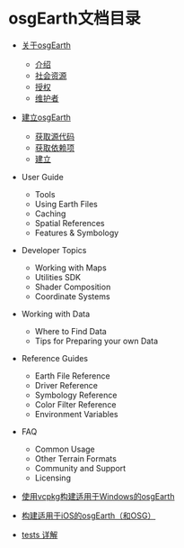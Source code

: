 
# osgEarth文档目录

  * [关于osgEarth](./about.md)
    * [介绍](./about.md#介绍)
    * [社会资源](./about.md#社会资源)
    * [授权](./about.md#授权)
    * [维护者](./about.md#维护者)
  * [建立osgEarth](./building.md)
    * [获取源代码](./building.md#获取源代码)
    * [获取依赖项](./building.md#获取依赖项)
    * [建立](./building.md#建立)
  * User Guide
    * Tools
    * Using Earth Files
    * Caching
    * Spatial References
    * Features & Symbology
  * Developer Topics
    * Working with Maps
    * Utilities SDK
    * Shader Composition
    * Coordinate Systems
  * Working with Data
    * Where to Find Data
    * Tips for Preparing your own Data
  * Reference Guides
    * Earth File Reference
    * Driver Reference
    * Symbology Reference
    * Color Filter Reference
    * Environment Variables
  * FAQ
    * Common Usage
    * Other Terrain Formats
    * Community and Support
    * Licensing

  * [使用vcpkg构建适用于Windows的osgEarth](./vcpkg.md)
  * [构建适用于iOS的osgEarth（和OSG）](./ios.md)
  * [tests 详解](./tests.md)
